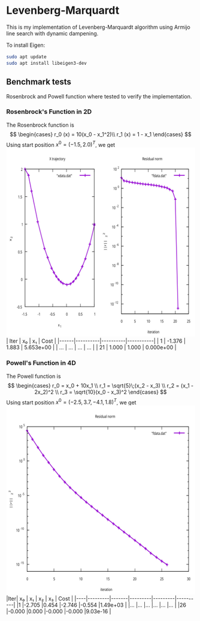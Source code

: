 # Levenberg-Marquardt
This is my implementation of Levenberg-Marquardt algorithm using Armijo line search with dynamic dampening.


To install Eigen:
```bash
sudo apt update
sudo apt install libeigen3-dev
```

## Benchmark tests
Rosenbrock and Powell function where tested to verify the implementation.

### Rosenbrock's Function in 2D
The Rosenbrock function is
$$
\begin{cases}
    r_0 (x) = 10(x_0 - x_1^2)\\
    r_1 (x) = 1 - x_1
\end{cases}
$$
Using start position $x^{0} = (-1.5, 2.0)^T$, we get
![Convergence Rosenbrock](images/benchmark_rosenbrock.jpg)
| Iter | x₀       | x₁       | Cost      |
|------|----------|----------|-----------|
| 1    | -1.376   |  1.883   | 5.653e+00 |
| ...  | ...      | ...      | ...       |
| 21   |  1.000   |  1.000   | 0.000e+00 |

### Powell's Function in 4D
The Powell function is
$$
\begin{cases} 
    r_0 = x_0 + 10x_1 \\ 
    r_1 = \sqrt{5}\;(x_2 - x_3) \\ 
    r_2 = (x_1 - 2x_2)^2 \\ 
    r_3 = \sqrt{10}(x_0 - x_3)^2 
\end{cases}
$$
Using start position $x^{0} = (-2.5, 3.7, -4.1, 1.8)^T$, we get
![Convergence Rosenbrock](images/benchmark_powell.jpg)
|Iter| x₀      | x₁    | x₂      | x₃      | Cost     |
|----|---------|-------|---------|---------|----------|
|1   |-2.705   |0.454  |-2.746   |-0.554   |1.49e+03  |
|... |...      |...    |...      |...      |...       |
|26  |-0.000   |0.000  |-0.000   |-0.000   |9.03e-16  |
